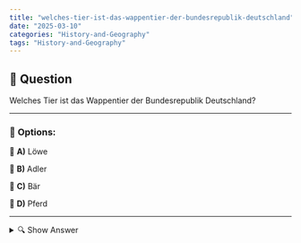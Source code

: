 ```yaml
---
title: "welches-tier-ist-das-wappentier-der-bundesrepublik-deutschland"
date: "2025-03-10"
categories: "History-and-Geography"
tags: "History-and-Geography"
---
```


## 📌 **Question**

Welches Tier ist das Wappentier der Bundesrepublik Deutschland?



---

### 📝 **Options:**

🔘 **A)** Löwe

🔘 **B)** Adler

🔘 **C)** Bär

🔘 **D)** Pferd

---

<details>
  <summary>🔍 Show Answer</summary>

  <p>
💡  <b>Correct Answer:</b>  b
  </p>
  <p>
    📖<b>Explanation:</b>
    In Deutschland dient das Wappentier als zentrales Symbol im Staatswappen und repräsentiert die nationale Identität sowie historische Traditionen des Landes. Jedes Wappentier hat eine spezifische Bedeutung und Herkunft, die mit der Geschichte und Kultur Deutschlands verknüpft ist. Die Wahl des richtigen Tieres spiegelt die Werte und die Entwicklung der Bundesrepublik wider. Verständnis dieser Symbolik hilft, die Bedeutung der Frage nach dem offiziellen Wappentier Deutschlands besser zu erfassen.
  </p>
</details>
